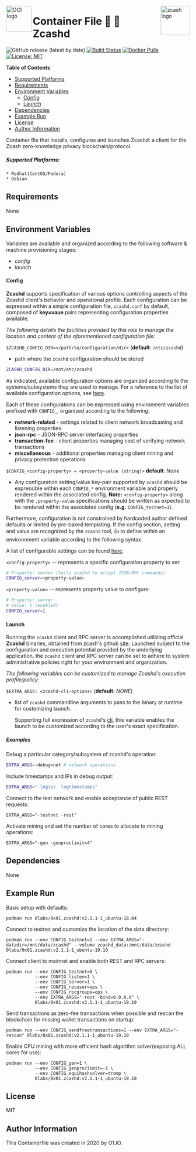 <p><img src="https://avatars1.githubusercontent.com/u/12563465?s=200&v=4" alt="OCI logo" title="oci" align="left" height="70" /></p>
<p><img src="https://previews.123rf.com/images/viktorijareut/viktorijareut1710/viktorijareut171000267/90109811-zcash-crypto-currency-block-chain-flat-logo.jpg" alt="zcash logo" title="zcash" align="right" height="80" /></p>

Container File :lock_with_ink_pen: :link: Zcashd
=========
![GitHub release (latest by date)](https://img.shields.io/github/v/release/0x0I/container-file-zcashd?color=yellow)
[![Build Status](https://travis-ci.org/0x0I/container-file-zcashd.svg?branch=master)](https://travis-ci.org/0x0I/container-file-zcashd)
[![Docker Pulls](https://img.shields.io/docker/pulls/0labs/0x01.zcashd?style=flat)](https://hub.docker.com/repository/docker/0labs/0x01.zcashd)
[![License: MIT](https://img.shields.io/badge/License-MIT-blueviolet.svg)](https://opensource.org/licenses/MIT)

**Table of Contents**
  - [Supported Platforms](#supported-platforms)
  - [Requirements](#requirements)
  - [Environment Variables](#environment-variables)
      - [Config](#config)
      - [Launch](#launch)
  - [Dependencies](#dependencies)
  - [Example Run](#example-run)
  - [License](#license)
  - [Author Information](#author-information)

Container file that installs, configures and launches Zcashd: a client for the Zcash zero-knowledge privacy blockchain/protocol.

##### Supported Platforms:
```
* Redhat(CentOS/Fedora)
* Debian
```

Requirements
------------

None

Environment Variables
--------------
Variables are available and organized according to the following software & machine provisioning stages:
* _config_
* _launch_

#### Config

**Zcashd** supports specification of various options controlling aspects of the Zcashd client's behavior and operational profile. Each configuration can be expressed within a simple configuration file, `zcashd.conf` by default, composed of **key=vaue** pairs representing configuration properties available.

_The following details the facilities provided by this role to manage the  location and content of the aforementioned configuration file:_

`$ZCASHD_CONFIG_DIR=</path/to/configuration/dir>` (**default**: `/etc/zcashd`)
- path where the `zcashd` configuration should be stored

```bash
ZCASHD_CONFIG_DIR=/mnt/etc/zcashd
```

As indicated, available configuration options are organized according to the systems/subsystems they are used to manage. For a reference to the list of available configuration options, see [here](https://zcash.readthedocs.io/en/latest/rtd_pages/zcash_conf_guide.html).

Each of these configurations can be expressed using environment variables prefixed with `CONFIG_`, organized according to the following:
* **network-related** - settings related to client network broadcasting and listening properties
* **json-rpc** - JSON-RPC server interfacing properties
* **transaction-fee** - client properties managing cost of verifying network transactions
* **miscellaneous** - additional properties managing client mining and privacy protection operations

`$CONFIG_<config-property> = <property-value (string)>` **default**: *None*

* Any configuration setting/value key-pair supported by `zcashd` should be expressible within each `CONFIG_*` environment variable and properly rendered within the associated config. **Note:** `<config-property>` along with the `,property-value` specifications should be written as expected to be rendered within the associated config (**e.g.** `CONFIG_testnet=1`).

Furthermore, configuration is not constrained by hardcoded author defined defaults or limited by pre-baked templating. If the config section, setting and value are recognized by the `zcashd` tool, :thumbsup: to define within an environnment variable according to the following syntax.

  A list of configurable settings can be found [here](https://zcash.readthedocs.io/en/latest/rtd_pages/zcash_conf_guide.html).

  `<config-property>` -- represents a specific configuration property to set:

  ```bash
  # Property: server (tells zcashd to accept JSON-RPC commands)
  CONFIG_server=<property-value>
  ```

  `<property-value>` -- represents property value to configure:
  ```bash
  # Property: server
  # Value: 1 (enabled)
  CONFIG_server=1
  ```

#### Launch

Running the `zcashd` client and RPC server is accomplished utilizing official **Zcashd** binaries, obtained from zcash's github [site](https://github.com/zcash/zcash/releases). Launched subject to the configuration and execution potential provided by the underlying application, the `zcashd` client and RPC server can be set to adhere to system administrative policies right for your environment and organization.

_The following variables can be customized to manage Zcashd's execution profile/policy:_

`$EXTRA_ARGS: <zcashd-cli-options>` (**default**: *NONE*)
- list of `zcashd` commandline arguments to pass to the binary at runtime for customizing launch.

  Supporting full expression of `zcashd`'s [cli](https://zcash.readthedocs.io/en/latest/rtd_pages/user_guide.html#using-zcash), this variable enables the launch to be customized according to the user's exact specification.

##### Examples

  Debug a particular category/subsystem of zcashd's operation:
  ```bash
  EXTRA_ARGS=-debug=net # network operations
  ```

  Include timestamps and IPs in debug output:
  ```bash
  EXTRA_ARGS="-logips -logtimestamps"
  ```

  Connect to the test network and enable acceptance of public REST requests:
  ```
  EXTRA_ARGS="-testnet -rest"
  ```

  Activate mining and set the number of cores to allocate to mining operations:
  ```
  EXTRA_ARGS="-gen -genproclimit=4"
  ```

Dependencies
------------

None

Example Run
----------------
Basic setup with defaults:
```
podman run 0labs/0x01.zcashd:v2.1.1-1_ubuntu-18.04
```

Connect to testnet and customize the location of the data directory:
```
podman run --env CONFIG_testnet=1 --env EXTRA_ARGS="-datadir=/mnt/data/zcashd" --volume zcashd_data:/mnt/data/zcashd 0labs/0x01.zcashd:v2.1.1-1_ubuntu-19.10
```

Connect client to mainnet and enable both REST and RPC servers:
```
podman run --env CONFIG_testnet=0 \
           --env CONFIG_listen=1 \
           --env CONFIG_server=1 \
           --env CONFIG_rpcuser=ops \
           --env CONFIG_rpcgroups=ops \
           --env EXTRA_ARGS="-rest -bind=0.0.0.0" \
           0labs/0x01.zcashd:v2.1.1-1_ubuntu-19.10
```

Send transactions as zero-fee transactions when possible and rescan the blockchain for missing wallet transactions on startup:
```
podman run --env CONFIG_sendfreetransactions=1 --env EXTRA_ARGS="-rescan" 0labs/0x01.zcashd:v2.1.1-1_ubuntu-19.10
```

Enable CPU mining with more efficient hash algorithm solver(exposing ALL cores for use):
```
podman run --env CONFIG_gen=1 \
           --env CONFIG_genproclimit=-1 \
           --env CONFIG_equihashsolver=tromp \
           0labs/0x01.zcashd:v2.1.1-1_ubuntu-19.10
```

License
-------

MIT

Author Information
------------------

This Containerfile was created in 2020 by O1.IO.
